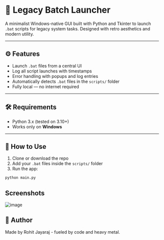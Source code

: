 # 🖤 Legacy Batch Launcher

A minimalist Windows-native GUI built with Python and Tkinter to launch `.bat` scripts for legacy system tasks. Designed with retro aesthetics and modern utility.

---

## ⚙️ Features

- Launch `.bat` files from a central UI
- Log all script launches with timestamps
- Error handling with popups and log entries
- Automatically detects `.bat` files in the `scripts/` folder
- Fully local — no internet required

---

## 🛠 Requirements

- Python 3.x (tested on 3.10+)
- Works only on **Windows**

---

## 🚀 How to Use

1. Clone or download the repo
2. Add your `.bat` files inside the `scripts/` folder
3. Run the app:

```bash
python main.py
```

## Screenshots

![image](https://github.com/user-attachments/assets/478f3329-208a-49dc-b745-1e2e1e4a428a)



## 🤘 Author
Made by Rohit Jayaraj - fueled by code and heavy metal.
